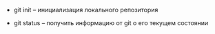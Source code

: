* git init – инициализация локального репозитория

* git status – получить информацию от git о его текущем состоянии
